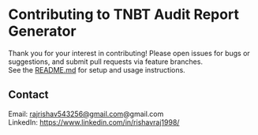 # Contributing to TNBT Audit Report Generator

Thank you for your interest in contributing! Please open issues for bugs or suggestions, and submit pull requests via feature branches.  
See the [README.md](README.md) for setup and usage instructions.

## Contact
Email: rajrishav543256@gmail.com@gmail.com  
LinkedIn: https://www.linkedin.com/in/rishavraj1998/
